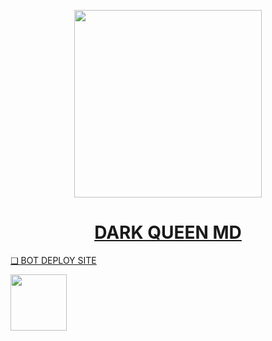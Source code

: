    <p align="center">  
  <a href="https://telegra.ph/file/cf16fa556d0012fec28b7.mp4">
    <img height="300" src="https://telegra.ph/file/2410f13a9a02224c996af.jpg">
    <h1 align="center"> DARK QUEEN MD </h1>



❑ BOT DEPLOY SITE

<a href="https://dark-queen-md-v1-deploy-site-9af0dac1a8e7.herokuapp.com"><img src="[https://telegra.ph/file/2410f13a9a02224c996af.jpg](https://telegra.ph/file/6e9f55897b046001b78eb.jpg)https://telegra.ph/file/6e9f55897b046001b78eb.jpg" align="center" width="90" /> </a>
